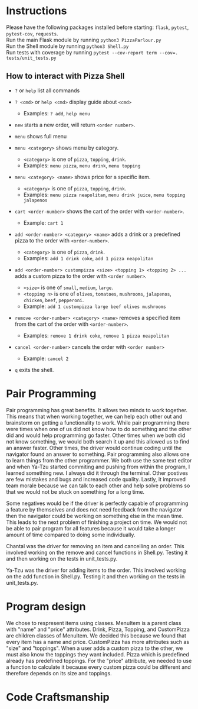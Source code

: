 # Instructions
Please have the following packages installed before starting: `flask`, `pytest`, `pytest-cov`, `requests`.  
Run the main Flask module by running `python3 PizzaParlour.py`  
Run the Shell module by running `python3 Shell.py`  
Run tests with coverage by running `pytest --cov-report term --cov=. tests/unit_tests.py`  
## How to interact with Pizza Shell
- `?` or `help` list all commands

- `? <cmd>` or `help <cmd>` display guide about `<cmd>`
  - Examples: `? add`, `help menu`

- `new` starts a new order, will return `<order number>`.

- `menu` shows full menu

- `menu <category>` shows menu by category. 
  - `<category>` is one of `pizza`, `topping`, `drink`.
  - Examples: `menu pizza`, `menu drink`, `menu topping`

- `menu <category> <name>` shows price for a specific item.
  - `<category>` is one of `pizza`, `topping`, `drink`.
  - Examples: `menu pizza neapolitan`, `menu drink juice`, `menu topping jalapenos`

- `cart <order-number>` shows the cart of the order with `<order-number>`.
  - Example: `cart 1`

- `add <order-number> <category> <name>` adds a drink or a predefined pizza to the order with `<order-number>`.
  - `<category>` is one of `pizza`, `drink`.
  - Examples: `add 1 drink coke`, `add 1 pizza neapolitan`

- `add <order-number> custompizza <size> <topping 1> <topping 2> ...` adds a custom pizza to the order with `<order number>`.
  - `<size>` is one of `small`, `medium`, `large`.
  - `<topping n>` is one of `olives`, `tomatoes`, `mushrooms`, `jalapenos`, `chicken`, `beef`, `pepperoni`.
  - Example: `add 1 custompizza large beef olives mushrooms`

- `remove <order-number> <category> <name>` removes a specified item from the cart of the order with `<order-number>`.
  - Examples: `remove 1 drink coke`, `remove 1 pizza neapolitan`

- `cancel <order-number>` cancels the order with `<order number>`
  - Example: `cancel 2`

- `q` exits the shell.

# Pair Programming

Pair programming has great benefits. It allows two minds to work together. This means that when working together, we can help each other out and brainstorm on getting a functionality to work. While pair programming there were times when one of us did not know how to do something and the other did and would help programming go faster. Other times when we both did not know something, we would both search it up and this allowed us to find an answer faster. Other times, the driver would continue coding until the navigator found an answer to something. Pair programming also allows one to learn things from the other programmer. We both use the same text editor and when Ya-Tzu started commiting and pushing from within the program, I learned something new. I always did it through the terminal. Other postives are few mistakes and bugs and increased code quality. Lastly, it improved team morale because we can talk to each other and help solve problems so that we would not be stuck on something for a long time.

Some negatives would be if the driver is perfectly capable of programming a feature by themselves and does not need feedback from the navigator then the navigator could be working on something else in the mean time.
This leads to the next problem of finishing a project on time. We would not be able to pair program for all features because it would take a longer amount of time compared to doing some individually.

Chantal was the driver for removing an item and cancelling an order. This involved working on the remove and cancel functions in Shell.py. Testing it and then working on the tests in unit_tests.py.

Ya-Tzu was the driver for adding items to the order. This involved working on the add function in Shell.py. Testing it and then working on the tests in unit_tests.py.

# Program design

We chose to respresent items using classes. MenuItem is a parent class with "name" and "price" attributes. Drink, Pizza, Topping, and CustomPizza are children classes of MenuItem. We decided this because we found that every item has a name and price. CustomPizza has more attributes such as "size" and "toppings". When a user adds a custom pizza to the other, we must also know the toppings they want included. Pizza which is predefined already has predefined toppings. For the "price" attribute, we needed to use a function to calculate it because every custom pizza could be different and therefore depends on its size and toppings.

# Code Craftsmanship

